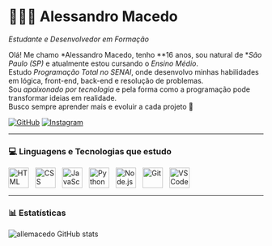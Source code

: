 # 👨🏻‍💻 Alessandro Macedo

*Estudante e Desenvolvedor em Formação*

Olá! Me chamo *Alessandro Macedo, tenho **16 anos, sou natural de **São Paulo (SP)* e atualmente estou cursando o *Ensino Médio*.  
Estudo *Programação Total no SENAI*, onde desenvolvo minhas habilidades em lógica, front-end, back-end e resolução de problemas.  
Sou *apaixonado por tecnologia* e pela forma como a programação pode transformar ideias em realidade.  
Busco sempre aprender mais e evoluir a cada projeto 🚀  

[![GitHub](https://img.shields.io/badge/GitHub-100000?style=for-the-badge&logo=github&logoColor=white)](https://github.com/allemacedo?tab=repositories&sort=stargazers)
[![Instagram](https://img.shields.io/badge/Instagram-E4405F?style=for-the-badge&logo=instagram&logoColor=white)](https://www.instagram.com/allemacedo?igsh=MWZ6YW05ZWh1d3Jubw%3D%3D&utm_source=qr)

---

### 💻 Linguagens e Tecnologias que estudo

<img 
    align="left" 
    alt="HTML" 
    title="HTML" 
    width="40px" 
    style="padding-right: 10px;" 
    src="https://cdn.jsdelivr.net/gh/devicons/devicon/icons/html5/html5-original.svg"
/>
<img 
    align="left" 
    alt="CSS" 
    title="CSS" 
    width="40px" 
    style="padding-right: 10px;" 
    src="https://cdn.jsdelivr.net/gh/devicons/devicon/icons/css3/css3-original.svg"
/>
<img 
    align="left" 
    alt="JavaScript" 
    title="JavaScript" 
    width="40px" 
    style="padding-right: 10px;" 
    src="https://cdn.jsdelivr.net/gh/devicons/devicon/icons/javascript/javascript-original.svg"
/>
<img 
    align="left" 
    alt="Python" 
    title="Python" 
    width="40px" 
    style="padding-right: 10px;" 
    src="https://cdn.jsdelivr.net/gh/devicons/devicon/icons/python/python-original.svg"
/>
<img 
    align="left" 
    alt="Node.js" 
    title="Node.js" 
    width="40px" 
    style="padding-right: 10px;" 
    src="https://cdn.jsdelivr.net/gh/devicons/devicon/icons/nodejs/nodejs-original.svg"
/>
<img 
    align="left" 
    alt="Git" 
    title="Git" 
    width="40px" 
    style="padding-right: 10px;" 
    src="https://cdn.jsdelivr.net/gh/devicons/devicon/icons/git/git-original.svg"
/>
<img 
    align="left" 
    alt="VSCode" 
    title="VSCode" 
    width="40px" 
    style="padding-right: 10px;" 
    src="https://cdn.jsdelivr.net/gh/devicons/devicon/icons/vscode/vscode-original.svg"
/>

<br clear="left"/>

---

### 📊 Estatísticas

![allemacedo GitHub stats](https://github-readme-stats.vercel.app/api?username=allemacedo&show_icons=true&theme=dracula)
